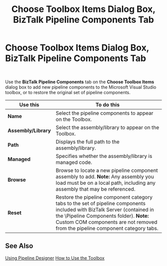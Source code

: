 ﻿---
title: Choose Toolbox Items Dialog Box, BizTalk Pipeline Components Tab
TOCTitle: Choose Toolbox Items Dialog Box, BizTalk Pipeline Components Tab
ms:assetid: 413fe923-df14-4ba0-932c-73c7163f9780
ms:mtpsurl: https://msdn.microsoft.com/en-us/library/Aa559784(v=BTS.80)
ms:contentKeyID: 51527549
ms.date: 08/30/2017
mtps_version: v=BTS.80
f1_keywords:
- VS.chooseitems.BizTalk_Pipeline_Components
- bts10.pipelines.toolbox.customize
---

# Choose Toolbox Items Dialog Box, BizTalk Pipeline Components Tab

 

Use the **BizTalk Pipeline Components** tab on the **Choose Toolbox Items** dialog box to add new pipeline components to the Microsoft Visual Studio toolbox, or to restore the original set of pipeline components.

<table>
<thead>
<tr class="header">
<th>Use this</th>
<th>To do this</th>
</tr>
</thead>
<tbody>
<tr class="odd">
<td><strong>Name</strong></td>
<td>Select the pipeline components to appear on the Toolbox.</td>
</tr>
<tr class="even">
<td><strong>Assembly/Library</strong></td>
<td>Select the assembly/library to appear on the Toolbox.</td>
</tr>
<tr class="odd">
<td><strong>Path</strong></td>
<td>Displays the full path to the assembly/library.</td>
</tr>
<tr class="even">
<td><strong>Managed</strong></td>
<td>Specifies whether the assembly/library is managed code.</td>
</tr>
<tr class="odd">
<td><strong>Browse</strong></td>
<td>Browse to locate a new pipeline component assembly to add. <strong>Note:</strong> Any assembly you load must be on a local path, including any assembly that may be referenced.</td>
</tr>
<tr class="even">
<td><strong>Reset</strong></td>
<td>Restore the pipeline component category tabs to the set of pipeline components included with BizTalk Server (contained in the \Pipeline Components folder). <strong>Note:</strong> Custom COM components are not removed from the pipeline component category tabs.</td>
</tr>
</tbody>
</table>


## See Also

[Using Pipeline Designer](https://msdn.microsoft.com/library/aa578392\(v=bts.80\))  
[How to Use the Toolbox](https://msdn.microsoft.com/library/aa560943\(v=bts.80\))

